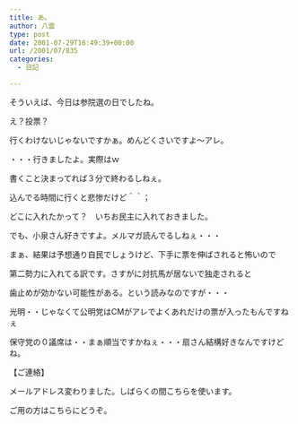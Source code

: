 ```yaml
---
title: あ。
author: 八雲
type: post
date: 2001-07-29T16:49:39+00:00
url: /2001/07/835
categories:
  - 日記

---
```

そういえば、今日は参院選の日でしたね。
  
え？投票？

行くわけないじゃないですかぁ。めんどくさいですよ～アレ。

・・・行きましたよ。実際はｗ
  
書くこと決まってれば３分で終わるしねぇ。
  
込んでる時間に行くと悲惨だけど＾＾；
  
どこに入れたかって？　いちお民主に入れておきました。
  
でも、小泉さん好きですよ。メルマガ読んでるしねぇ・・・
  
まぁ、結果は予想通り自民でしょうけど、下手に票を伸ばされると怖いので
  
第二勢力に入れてる訳です。さすがに対抗馬が居ないで独走されると
  
歯止めが効かない可能性がある。という読みなのですが・・・
  
光明・・じゃなくて公明党はCMがアレでよくあれだけの票が入ったもんですねぇ
  
保守党の０議席は・・まぁ順当ですかねぇ・・・扇さん結構好きなんですけどね。

【ご連絡】
  
メールアドレス変わりました。しばらくの間こちらを使います。
  
ご用の方はこちらにどうぞ。
